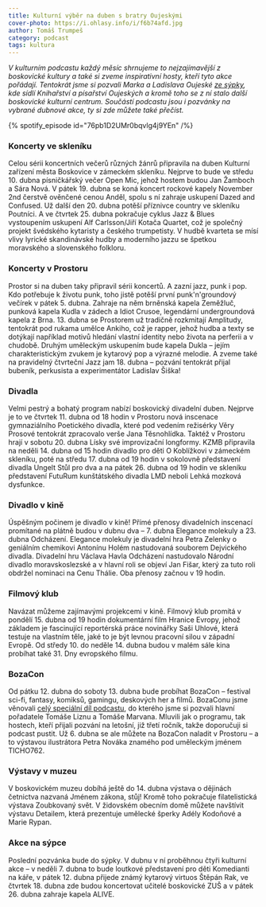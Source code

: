 ```yaml
---
title: Kulturní výběr na duben s bratry Oujeskými
cover-photo: https://i.ohlasy.info/i/f6b74afd.jpg
author: Tomáš Trumpeš
category: podcast
tags: kultura
---
```


*V kulturním podcastu každý měsíc shrnujeme to nejzajímavější z boskovické kultury a také si zveme inspirativní hosty, kteří tyto akce pořádají. Tentokrát jsme si pozvali Marka a Ladislava Oujeské [ze sýpky](https://ohlasy.info/clanky/2023/04/sypka.html), kde sídlí Knihařství a písařství Oujeských a kromě toho se z ní stalo další boskovické kulturní centrum. Součástí podcastu jsou i pozvánky na vybrané dubnové akce, ty si zde můžete také přečíst.*

{% spotify_episode id="76pb1D2UMr0bqvlg4j9YEn" /%}

### Koncerty ve skleníku

Celou sérii koncertních večerů různých žánrů připravila na duben Kulturní zařízení města Boskovice v zámeckém skleníku. Nejprve to bude ve středu 10. dubna písničkářský večer Open Mic, jehož hostem budou Jan Žamboch a Sára Nová. V pátek 19. dubna se koná koncert rockové kapely November 2nd čerstvě ověnčené cenou Anděl, spolu s ní zahraje uskupení Dazed and Confused. Už další den 20. dubna potěší příznivce country ve skleníku Poutníci. A ve čtvrtek 25. dubna pokračuje cyklus Jazz & Blues vystoupením uskupení Alf Carlsson/Jiří Kotača Quartet, což je společný projekt švédského kytaristy a českého trumpetisty. V hudbě kvarteta se mísí vlivy lyrické skandinávské hudby a moderního jazzu se špetkou moravského a slovenského folkloru.

### Koncerty v Prostoru

Prostor si na duben taky připravil sérii koncertů. A zazní jazz, punk i pop. Kdo potřebuje k životu punk, toho jistě potěší první punk'n'groundový večírek v pátek 5. dubna. Zahraje na něm brněnská kapela Zeměžluč, punková kapela Kudla v zádech a Idiot Crusoe, legendární undergroundová kapela z Brna. 13. dubna se Prostorem už tradičně rozkmitají Amplitudy, tentokrát pod rukama umělce Ankiho, což je rapper, jehož hudba a texty se dotýkají například motivů hledání vlastní identity nebo života na perferii a v chudobě. Druhým uměleckým uskupením bude kapela Dukla – jejím charakteristickým zvukem je kytarový pop a výrazné melodie. A zveme také na pravidelný čtvrteční Jazz jam 18. dubna – pozvání tentokrát přijal bubeník, perkusista a experimentátor Ladislav Šiška!

### Divadla

Velmi pestrý a bohatý program nabízí boskovický divadelní duben. Nejprve je to ve čtvrtek 11. dubna od 18 hodin v Prostoru nová inscenace gymnaziálního Poetického divadla, které pod vedením režisérky Věry Prosové tentokrát zpracovalo verše Jana Těsnohlídka. Taktéž v Prostoru hrají v sobotu 20. dubna Lísky své improvizační longformy. KZMB připravila na neděli 14. dubna od 15 hodin divadlo pro děti O Koblížkovi v zámeckém skleníku, poté na středu 17. dubna od 19 hodin v sokolovně představení divadla Ungelt Stůl pro dva a na pátek 26. dubna od 19 hodin ve skleníku představení FutuRum kunštátského divadla LMD neboli Lehká mozková dysfunkce.

### Divadlo v kině

Úspěšným počinem je divadlo v kině! Přímé přenosy divadelních inscenací promítané na plátně budou v dubnu dva – 7. dubna Elegance molekuly a 23. dubna Odcházení. Elegance molekuly je divadelní hra Petra Zelenky o geniálním chemikovi Antonínu Holém nastudovaná souborem Dejvického divadla. Divadelní hru Václava Havla Odcházení nastudovalo Národní divadlo moravskoslezské a v hlavní roli se objeví Jan Fišar, který za tuto roli obdržel nominaci na Cenu Thálie. Oba přenosy začnou v 19 hodin.

### Filmový klub

Navázat můžeme zajímavými projekcemi v kině. Filmový klub promítá v pondělí 15. dubna od 19 hodin dokumentární film Hranice Evropy, jehož základem je fascinující reportérská práce novinářky Saši Uhlové, která testuje na vlastním těle, jaké to je být levnou pracovní silou v západní Evropě. Od středy 10. do neděle 14. dubna budou v malém sále kina probíhat také 31. Dny evropského filmu.

### BozaCon

Od pátku 12. dubna do soboty 13. dubna bude probíhat BozaCon – festival sci-fi, fantasy, komiksů, gamingu, deskových her a filmů. BozaConu jsme věnovali [celý speciální díl podcastu](https://ohlasy.info/clanky/2024/03/kulturni-special.html), do kterého jsme si pozvali hlavní pořadatele Tomáše Liznu a Tomáše Marvana. Mluvili jak o programu, tak hostech, kteří přijali pozvání na letošní, již třetí ročník, takže doporučuji si podcast pustit. Už 6. dubna se ale můžete na BozaCon naladit v Prostoru – a to výstavou ilustrátora Petra Nováka znamého pod uměleckým jménem TICHO762. 

### Výstavy v muzeu

V boskovickém muzeu dobíhá ještě do 14. dubna výstava o dějinách četnictva nazvaná Jménem zákona, stůj! Kromě toho pokračuje filatelistická výstava Zoubkovaný svět. V židovském obecním domě můžete navštívit výstavu Detailem, která prezentuje umělecké šperky Adély Kodoňové a Marie Rypan. 

### Akce na sýpce

Poslední pozvánka bude do sýpky. V dubnu v ní proběhnou čtyři kulturní akce – v neděli 7. dubna to bude loutkové představení pro děti Komedianti na káře, v pátek 12. dubna přijede známý kytarový virtuos Štěpán Rak, ve čtvrtek 18. dubna zde budou koncertovat učitelé boskovické ZUŠ a v pátek 26. dubna zahraje kapela ALIVE.